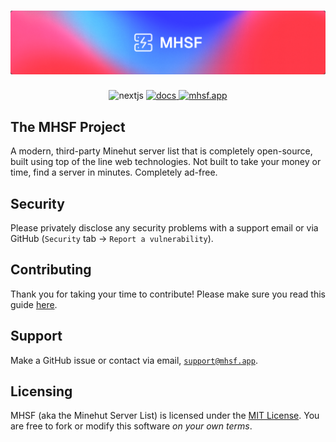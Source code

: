 # ![MHSF Cover](/.github/github-banner.png)

<div align="center"><img alt="nextjs" height="56" src="https://cdn.jsdelivr.net/npm/@intergrav/devins-badges@3/assets/cozy-minimal/built-with/nextjs_64h.png" /> <a href="https://mhsf.app/docs"><img alt="docs" height="56" src="https://cdn.jsdelivr.net/npm/@intergrav/devins-badges@3/assets/cozy/documentation/generic_64h.png" />&nbsp;<a href="https://mhsf.app/"><img alt="mhsf.app" height="56" src="https://github.com/user-attachments/assets/9e0d0a39-1a88-4683-8567-a0b59a6cdb66" /></a></div>

## The MHSF Project

A modern, third-party Minehut server list that is completely open-source, built using top of the line web technologies. Not built to take your money or time, find a server in minutes. Completely ad-free.

## Security
Please privately disclose any security problems with a support email or via GitHub (`Security` tab -> `Report a vulnerability`).

## Contributing

Thank you for taking your time to contribute!
Please make sure you read this guide [here](https://github.com/DeveloLongScript/MHSF/blob/main/CONTRIBUTING.md).

## Support
Make a GitHub issue or contact via email, [`support@mhsf.app`](mailto:support@mhsf.app).

## Licensing

MHSF (aka the Minehut Server List) is licensed under the [MIT License](https://github.com/DeveloLongScript/MHSF/blob/main/LICENSE). You are free to fork or modify this software *on your own terms*.


